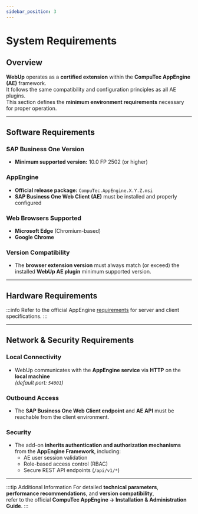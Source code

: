 ```yaml
---
sidebar_position: 3
---
```


# System Requirements

## Overview

**WebUp** operates as a **certified extension** within the **CompuTec AppEngine (AE)** framework.  
It follows the same compatibility and configuration principles as all AE plugins.  
This section defines the **minimum environment requirements** necessary for proper operation.

---

## Software Requirements

### SAP Business One Version

- **Minimum supported version:** 10.0 FP 2502 (or higher)

### AppEngine

- **Official release package:** `CompuTec.AppEngine.X.Y.Z.msi`  
- **SAP Business One Web Client (AE)** must be installed and properly configured

### Web Browsers Supported

- **Microsoft Edge** (Chromium-based)  
- **Google Chrome**

### Version Compatibility

- The **browser extension version** must always match (or exceed) the installed **WebUp AE plugin** minimum supported version.

---

## Hardware Requirements

:::info
Refer to the official AppEngine [requirements](https://learn.computec.one/docs/appengine/administrators-guide/requirements) for server and client specifications.
:::

---

## Network & Security Requirements

### Local Connectivity

- WebUp communicates with the **AppEngine service** via **HTTP** on the **local machine**  
  *(default port: `54001`)*

### Outbound Access

- The **SAP Business One Web Client endpoint** and **AE API** must be reachable from the client environment.

### Security

- The add-on **inherits authentication and authorization mechanisms** from the **AppEngine Framework**, including:
  - AE user session validation  
  - Role-based access control (RBAC)  
  - Secure REST API endpoints (`/api/v1/*`)

---

:::tip Additional Information
For detailed **technical parameters**, **performance recommendations**, and **version compatibility**,  
refer to the official **CompuTec AppEngine → Installation & Administration Guide**.
:::
